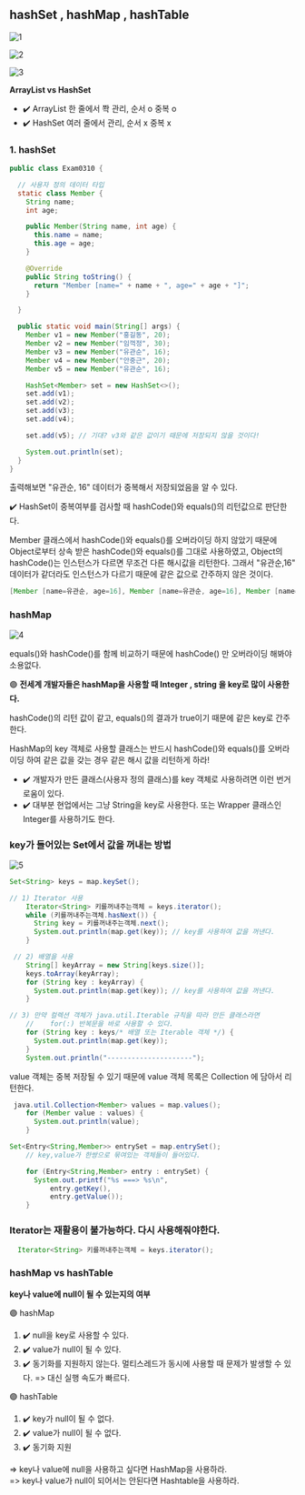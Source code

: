 ## hashSet , hashMap , hashTable

![1](https://user-images.githubusercontent.com/86590036/130885182-fa694a47-7646-4f2a-8c5f-fcfd67ebde7d.jpg)

![2](https://user-images.githubusercontent.com/86590036/130885242-e4cf15cc-c1bf-4f8e-bb27-db3ef0f412e6.jpg)

![3](https://user-images.githubusercontent.com/86590036/130885255-f3b04675-41eb-44a7-a3aa-ce46bb38dee6.jpg)

**ArrayList vs HashSet**

- ✔️ ArrayList 한 줄에서 쫙 관리, 순서 o 중복 o
- ✔️ HashSet 여러 줄에서 관리, 순서 x 중복 x

### 1. hashSet

```java
public class Exam0310 {

  // 사용자 정의 데이터 타입
  static class Member {
    String name;
    int age;

    public Member(String name, int age) {
      this.name = name;
      this.age = age;
    }

    @Override
    public String toString() {
      return "Member [name=" + name + ", age=" + age + "]";
    }

  }

  public static void main(String[] args) {
    Member v1 = new Member("홍길동", 20);
    Member v2 = new Member("임꺽정", 30);
    Member v3 = new Member("유관순", 16);
    Member v4 = new Member("안중근", 20);
    Member v5 = new Member("유관순", 16);

    HashSet<Member> set = new HashSet<>();
    set.add(v1);
    set.add(v2);
    set.add(v3);
    set.add(v4);

    set.add(v5); // 기대? v3와 같은 값이기 때문에 저장되지 않을 것이다!

    System.out.println(set);
  }
}
```

출력해보면 "유관순, 16" 데이터가 중복해서 저장되었음을 알 수 있다.

✔️ HashSet이 중복여부를 검사할 때 hashCode()와 equals()의 리턴값으로 판단한다.

Member 클래스에서 hashCode()와 equals()를 오버라이딩 하지 않았기 때문에
Object로부터 상속 받은 hashCode()와 equals()를 그대로 사용하였고, Object의 hashCode()는
인스턴스가 다르면 무조건 다른 해시값을 리턴한다. 그래서 "유관순,16" 데이터가 같더라도 인스턴스가 다르기 때문에 같은 값으로 간주하지 않은 것이다.

```java
[Member [name=유관순, age=16], Member [name=유관순, age=16], Member [name=안중근, age=20], Member [name=임꺽정, age=30], Member [name=홍길동, age=20]]

```

### hashMap

![4](https://user-images.githubusercontent.com/86590036/130890627-509ca29f-33e8-4456-a0ff-b7e5f3ba2226.jpg)

equals()와 hashCode()를 함께 비교하기 때문에 hashCode() 만 오버라이딩 해봐야 소용없다.

🟣 **전세계 개발자들은 hashMap을 사용할 때 Integer , string 을 key로 많이 사용한다.**

hashCode()의 리턴 값이 같고, equals()의 결과가 true이기 때문에 같은 key로 간주한다.

HashMap의 key 객체로 사용할 클래스는 반드시 hashCode()와 equals()를 오버라이딩 하여 같은 값을 갖는 경우 같은 해시 값을 리턴하게 하라!

- ✔️ 개발자가 만든 클래스(사용자 정의 클래스)를 key 객체로 사용하려면 이런 번거로움이 있다.
- ✔️ 대부분 현업에서는 그냥 String을 key로 사용한다. 또는 Wrapper 클래스인 Integer를 사용하기도 한다.

### key가 들어있는 Set에서 값을 꺼내는 방법

![5](https://user-images.githubusercontent.com/86590036/130893925-574cd457-6a9d-48f8-b21e-adacd282c7c5.jpg)

```java
Set<String> keys = map.keySet();
```

```java
// 1) Iterator 사용
    Iterator<String> 키를꺼내주는객체 = keys.iterator();
    while (키를꺼내주는객체.hasNext()) {
      String key = 키를꺼내주는객체.next();
      System.out.println(map.get(key)); // key를 사용하여 값을 꺼낸다.
    }
```

```java
 // 2) 배열을 사용
    String[] keyArray = new String[keys.size()];
    keys.toArray(keyArray);
    for (String key : keyArray) {
      System.out.println(map.get(key)); // key를 사용하여 값을 꺼낸다.
    }
```

```java
// 3) 만약 컬렉션 객체가 java.util.Iterable 규칙을 따라 만든 클래스라면
    //    for(:) 반복문을 바로 사용할 수 있다.
    for (String key : keys/* 배열 또는 Iterable 객체 */) {
      System.out.println(map.get(key));
    }
    System.out.println("---------------------");

```

value 객체는 중복 저장될 수 있기 때문에
value 객체 목록은 Collection 에 담아서 리턴한다.

```java
 java.util.Collection<Member> values = map.values();
    for (Member value : values) {
      System.out.println(value);
    }
```

```java
Set<Entry<String,Member>> entrySet = map.entrySet();
    // key,value가 한쌍으로 묶여있는 객체들이 들어있다.

    for (Entry<String,Member> entry : entrySet) {
      System.out.printf("%s ===> %s\n",
          entry.getKey(),
          entry.getValue());
    }
```

### Iterator는 재활용이 불가능하다. 다시 사용해줘야한다.

```java
  Iterator<String> 키를꺼내주는객체 = keys.iterator();
```

### hashMap vs hashTable

**key나 value에 null이 될 수 있는지의 여부**

🟣 hashMap

1. ✔️ null을 key로 사용할 수 있다.
2. ✔️ value가 null이 될 수 있다.
3. ✔️ 동기화를 지원하지 않는다.
   멀티스레드가 동시에 사용할 때 문제가 발생할 수 있다.
   => 대신 실행 속도가 빠르다.

🟣 hashTable

1. ✔️ key가 null이 될 수 없다.
2. ✔️ value가 null이 될 수 없다.
3. ✔️ 동기화 지원

=> key나 value에 null을 사용하고 싶다면 HashMap을 사용하라. <br>
=> key나 value가 null이 되어서는 안된다면 Hashtable을 사용하라.
